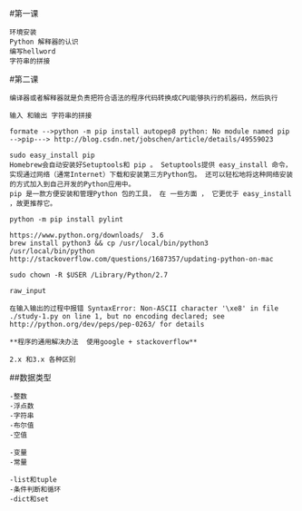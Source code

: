 
#第一课

    环境安装
    Python 解释器的认识
    编写hellword
    字符串的拼接

#第二课

    编译器或者解释器就是负责把符合语法的程序代码转换成CPU能够执行的机器码，然后执行

    输入 和输出 字符串的拼接

    formate -->python -m pip install autopep8 python: No module named pip -->pip---> http://blog.csdn.net/jobschen/article/details/49559023

    sudo easy_install pip 
    Homebrew会自动安装好Setuptools和 pip 。 Setuptools提供 easy_install 命令，实现通过网络（通常Internet）下载和安装第三方Python包。 还可以轻松地将这种网络安装的方式加入到自己开发的Python应用中。
    pip 是一款方便安装和管理Python 包的工具， 在 一些方面 ， 它更优于 easy_install ，故更推荐它。

    python -m pip install pylint

    https://www.python.org/downloads/  3.6
    brew install python3 && cp /usr/local/bin/python3 /usr/local/bin/python
    http://stackoverflow.com/questions/1687357/updating-python-on-mac

    sudo chown -R $USER /Library/Python/2.7

    raw_input

    在输入输出的过程中报错 SyntaxError: Non-ASCII character '\xe8' in file ./study-1.py on line 1, but no encoding declared; see http://python.org/dev/peps/pep-0263/ for details

    **程序的通用解决办法  使用google + stackoverflow**

    2.x 和3.x 各种区别


##数据类型

    -整数
    -浮点数
    -字符串
    -布尔值
    -空值

    -变量
    -常量

    -list和tuple
    -条件判断和循环
    -dict和set